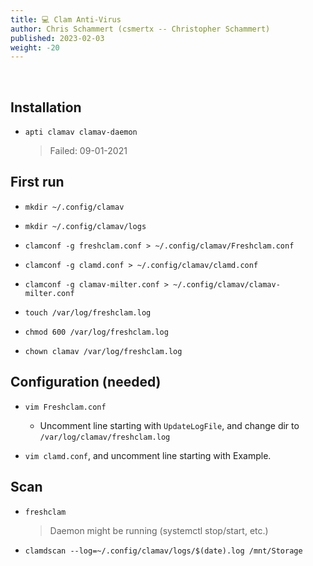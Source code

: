 ```yaml
---
title: 💻 Clam Anti-Virus
author: Chris Schammert (csmertx -- Christopher Schammert)
published: 2023-02-03
weight: -20
---
```


<br />

## Installation

- ```apti clamav clamav-daemon```

    > Failed: 09-01-2021

## First run

- ```mkdir ~/.config/clamav```

- ```mkdir ~/.config/clamav/logs```

- ```clamconf -g freshclam.conf > ~/.config/clamav/Freshclam.conf```

- ```clamconf -g clamd.conf > ~/.config/clamav/clamd.conf```

- ```clamconf -g clamav-milter.conf > ~/.config/clamav/clamav-milter.conf```

- ```touch /var/log/freshclam.log```

- ```chmod 600 /var/log/freshclam.log```

- ```chown clamav /var/log/freshclam.log```

## Configuration (needed)

- ```vim Freshclam.conf```

    - Uncomment line starting with ```UpdateLogFile```, and change dir to ```/var/log/clamav/freshclam.log```

- ```vim clamd.conf```, and uncomment line starting with Example.

## Scan

- ```freshclam```

    > Daemon might be running (systemctl stop/start, etc.)

- ```clamdscan --log=~/.config/clamav/logs/$(date).log /mnt/Storage```
